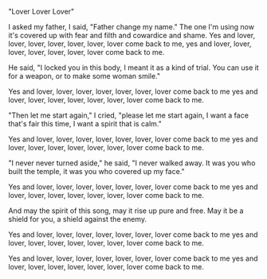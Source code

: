 "Lover Lover Lover"

I asked my father,
I said, "Father change my name."
The one I'm using now it's covered up
with fear and filth and cowardice and shame.
Yes and lover, lover, lover, lover, lover, lover, lover come back to me,
yes and lover, lover, lover, lover, lover, lover, lover come back to me.

He said, "I locked you in this body,
I meant it as a kind of trial.
You can use it for a weapon,
or to make some woman smile."

Yes and lover, lover, lover, lover, lover, lover, lover come back to me
yes and lover, lover, lover, lover, lover, lover, lover come back to me.

"Then let me start again," I cried,
"please let me start again,
I want a face that's fair this time,
I want a spirit that is calm."

Yes and lover, lover, lover, lover, lover, lover, lover come back to me
yes and lover, lover, lover, lover, lover, lover, lover come back to me.

"I never never turned aside," he said,
"I never walked away.
It was you who built the temple,
it was you who covered up my face."

Yes and lover, lover, lover, lover, lover, lover, lover come back to me
yes and lover, lover, lover, lover, lover, lover, lover come back to me.

And may the spirit of this song,
may it rise up pure and free.
May it be a shield for you,
a shield against the enemy.

Yes and lover, lover, lover, lover, lover, lover, lover come back to me
yes and lover, lover, lover, lover, lover, lover, lover come back to me.

Yes and lover, lover, lover, lover, lover, lover, lover come back to me
yes and lover, lover, lover, lover, lover, lover, lover come back to me.

